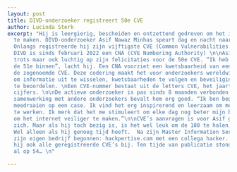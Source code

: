 ```yaml
---
layout: post
title: DIVD-onderzoeker registreert 50e CVE
author: Lucinda Sterk
excerpt: "Hij is leergierig, bescheiden en ontzettend gedreven om het internet veiliger
  te maken. DIVD-onderzoeker Asif Nawaz Minhas speurt dag en nacht naar kwetsbaarheden.
  Onlangs registreerde hij zijn vijftigste CVE (Common Vulnerabilities and exposures).
  DIVD is sinds februari 2022 een CNA (CVE Numbering Authority) \n\nAsif reageert
  trots maar ook luchtig op zijn felicitaties voor de 50e CVE. “Ik heb inmiddels al
  de 51e binnen”, lacht hij. Een CNA voorziet een kwetsbaarheid van een uniek nummer,
  de zogenoemde CVE. Deze codering maakt het voor onderzoekers wereldwijd makkelijker
  om informatie uit te wisselen, kwetsbaarheden te volgen en beveiligingsproducten
  te beoordelen. \nEen CVE-nummer bestaat uit de letters CVE, het jaartal en vijf
  cijfers. \n\nDe actieve onderzoeker is pas sinds 8 maanden verbonden aan DIVD. De
  samenwerking met andere onderzoekers bevalt hem erg goed. “Ik ben begonnen met het
  meedraaien op een case. Ik vind het erg inspirerend en leerzaam om met andere DIVD’ers
  te werken. Ik merk dat het me stimuleert om elke dag nog beter mijn best te doen
  om het internet veiliger te maken.”\n\nCVE’s aanvragen is voor Asif geen doel op
  zich. Maar als hij toch bezig is, is het wel leuk om de 100 te halen, vertelt hij.
  Wel alleen als hij genoeg tijd heeft.  Na zijn Master Information Security, is hij
  zijn eigen bedrijf begonnen: hackpertise.com met een collega hacker. \nHier houdt
  hij ook alle geregistreerde CVE’s bij. Ten tijde van publicatie stond de teller
  al op 54… \n"

---
```

